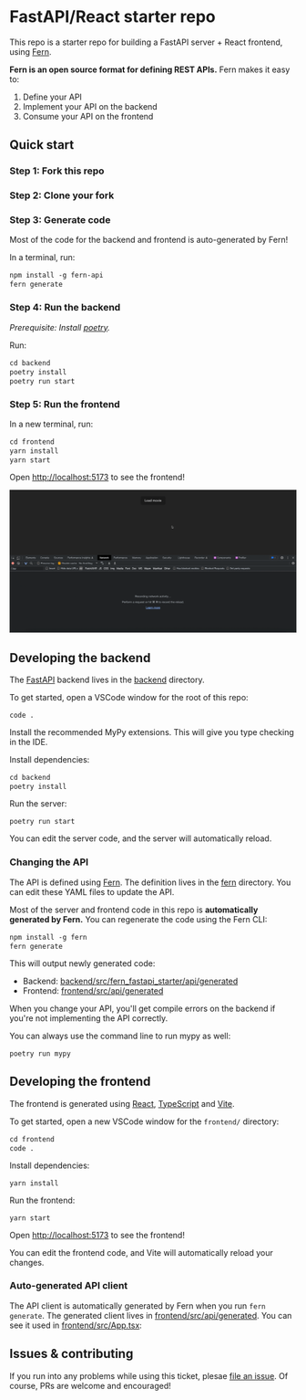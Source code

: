 # FastAPI/React starter repo

This repo is a starter repo for building a FastAPI server + React frontend,
using [Fern](https://github.com/fern-api/fern).

**Fern is an open source format for defining REST APIs.** Fern makes it easy to:

1. Define your API
1. Implement your API on the backend
1. Consume your API on the frontend

## Quick start

### Step 1: Fork this repo

### Step 2: Clone your fork

### Step 3: Generate code

Most of the code for the backend and frontend is auto-generated by Fern!

In a terminal, run:

```
npm install -g fern-api
fern generate
```

### Step 4: Run the backend

_Prerequisite: Install [poetry](https://python-poetry.org/docs/)._

Run:

```
cd backend
poetry install
poetry run start
```

### Step 5: Run the frontend

In a new terminal, run:

```
cd frontend
yarn install
yarn start
```

Open [http://localhost:5173](http://localhost:5173) to see the frontend!

![frontend](assets/frontend.gif)

## Developing the backend

The [FastAPI](https://fastapi.tiangolo.com/) backend lives in the
[backend](backend/) directory.

To get started, open a VSCode window for the root of this repo:

```
code .
```

Install the recommended MyPy extensions. This will give you type checking in the IDE.

Install dependencies:

```
cd backend
poetry install
```

Run the server:

```
poetry run start
```

You can edit the server code, and the server will automatically reload.

### Changing the API

The API is defined using [Fern](https://www.buildwithfern.com/). The definition
lives in the [fern](fern/api/definition) directory. You can edit these YAML files
to update the API.

Most of the server and frontend code in this repo is **automatically generated
by Fern.** You can regenerate the code using the Fern CLI:

```
npm install -g fern
fern generate
```

This will output newly generated code:

- Backend: [backend/src/fern_fastapi_starter/api/generated](backend/src/fern_fastapi_starter/api/generated)
- Frontend: [frontend/src/api/generated](frontend/src/api/generated)

When you change your API, you'll get compile errors on the backend if you're not
implementing the API correctly.

You can always use the command line to run mypy as well:

```
poetry run mypy
```

## Developing the frontend

The frontend is generated using [React](https://reactjs.org/),
[TypeScript](https://www.typescriptlang.org/) and [Vite](https://vitejs.dev/).

To get started, open a new VSCode window for the `frontend/` directory:

```
cd frontend
code .
```

Install dependencies:

```
yarn install
```

Run the frontend:

```
yarn start
```

Open [http://localhost:5173](http://localhost:5173) to see the frontend!

You can edit the frontend code, and Vite will automatically reload your changes.

### Auto-generated API client

The API client is automatically generated by Fern when you run `fern generate`.
The generated client lives in [frontend/src/api/generated](frontend/src/api/generated). You can see it used
in [frontend/src/App.tsx](frontend/src/App.tsx):

## Issues & contributing

If you run into any problems while using this ticket, plesae [file an
issue](https://github.com/fern-api/fastapi-starter/issues). Of course, PRs are
welcome and encouraged!
